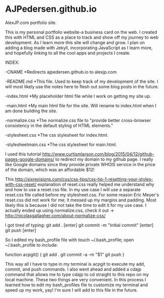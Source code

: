 # AJPedersen.github.io
AlexJP.com portfolio site.

This is my personal portfolio website-a business card on the web. I created this with HTML and CSS as a place to track and show off my journey to web development. As I learn more this site will change and grow. I plan on adding a blog made with Jekyll, incorporating JavaScript as I learn more, and hopefully linking to all the cool apps and projects I create.

INDEX:

-CNAME
	*Redirects ajpedersen.github.io to alexjp.com

-README.md
	*This file. Used to keep track of my development of the site. I will most likely use the notes here to flesh out some blog posts in the future.

-index.html
	*My placeholder html file while I work on getting my site up.

-main.html
	*My main html file for the site. Will rename to index.html when I am done building the site.

-normalize.css
	*The normalize.css file to "provide better cross-browser consistency in the default styling of HTML elements."

-stylesheet.css
	*The css stylesheet for index.html.

-stylesheetmain.css
	*The css stylesheet for main.html.


I used this tutorial http://www.curtismlarson.com/blog/2015/04/12/github-pages-google-domains/ to redirect my domain to my github page. I really like Google domains since they provide private WHOIS service in the price of the domain, which was an affordable $12!

This http://sixrevisions.com/css/css-tips/css-tip-1-resetting-your-styles-with-css-reset/ explanation of reset.css really helped me understand why and how to use a reset.css file. In my use case I will use a separate reset.css file called before my stylesheet.css. For some reason Eric Meyer's reset.css did not work for me; it messed up my margins and padding. Most likely this is because I did not take the time to edit it for my use case. I actually ended up using normalize.css, check it out -> http://nicolasgallagher.com/about-normalize-css/

I got tired of typing:
git add .
[enter]
git commit -m "Initial commit"
[enter]
git push
[enter]

So I edited my bash_profile file with touch ~/.bash_profile; open ~/.bash_profile to include:

function acpgit() {
    git add .
    git commit -a -m "$1"
    git push
}

This way all I have to type in my terminal is acpgit to execute my add, commit, and push commands. I also went ahead and added a cdajp command that allows me to type cdajp to cd straight to this repo on my local machine. These two things are very convenient. In this process I learned how to edit my bash_profiles file to customize my terminal and speed up my work, yay! I'm sure I will add to this file in the future.

